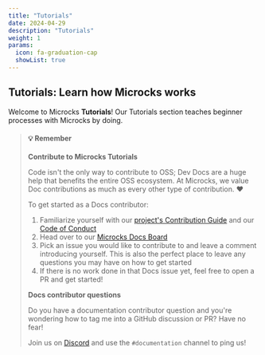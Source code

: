 ```yaml
---
title: "Tutorials"
date: 2024-04-29
description: "Tutorials"
weight: 1
params:
  icon: fa-graduation-cap
  showList: true
---
```


## Tutorials: Learn how Microcks works

Welcome to Microcks **Tutorials**! Our Tutorials section teaches beginner processes with Microcks by doing.

> #### 💡 Remember
>
> **Contribute to Microcks Tutorials**
> 
> Code isn't the only way to contribute to OSS; Dev Docs are a huge help that benefits the entire OSS ecosystem. At Microcks, we value Doc contributions as much as every other type of contribution. ❤️
> 
> To get started as a Docs contributor:
> 
> 1. Familiarize yourself with our [project's Contribution Guide](https://github.com/microcks/.github/blob/main/CONTRIBUTING.md) and our [Code of Conduct](https://github.com/microcks/.github/blob/main/CODE_OF_CONDUCT.md)
> 2. Head over to our [Microcks Docs Board](https://github.com/microcks/microcks.io/issues)
> 3. Pick an issue you would like to contribute to and leave a comment introducing yourself. This is also the perfect place to leave any questions you may have on how to get started
> 4. If there is no work done in that Docs issue yet, feel free to open a PR and get started!
> 
> **Docs contributor questions**
> 
> Do you have a documentation contributor question and you're wondering how to tag me into a GitHub discussion or PR? Have no fear!
> 
> Join us on [Discord](https://microcks.io/discord-invite/) and use the `#documentation` channel to ping us!
